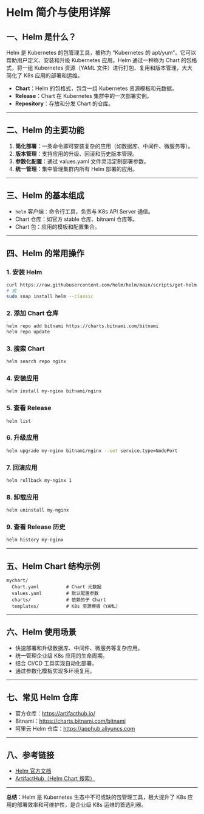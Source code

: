 # Helm 简介与使用详解

## 一、Helm 是什么？

Helm 是 Kubernetes 的包管理工具，被称为 “Kubernetes 的 apt/yum”。它可以帮助用户定义、安装和升级 Kubernetes 应用。Helm 通过一种称为 Chart 的包格式，将一组 Kubernetes 资源（YAML 文件）进行打包、复用和版本管理，大大简化了 K8s 应用的部署和运维。

- **Chart**：Helm 的包格式，包含一组 Kubernetes 资源模板和元数据。
- **Release**：Chart 在 Kubernetes 集群中的一次部署实例。
- **Repository**：存放和分发 Chart 的仓库。

---

## 二、Helm 的主要功能

1. **简化部署**：一条命令即可安装复杂的应用（如数据库、中间件、微服务等）。
2. **版本管理**：支持应用的升级、回滚和历史版本管理。
3. **参数化配置**：通过 values.yaml 文件灵活定制部署参数。
4. **统一管理**：集中管理集群内所有 Helm 部署的应用。

---

## 三、Helm 的基本组成

- `helm` 客户端：命令行工具，负责与 K8s API Server 通信。
- Chart 仓库：如官方 stable 仓库、bitnami 仓库等。
- Chart 包：应用的模板和配置集合。

---

## 四、Helm 的常用操作

### 1. 安装 Helm

```bash
curl https://raw.githubusercontent.com/helm/helm/main/scripts/get-helm-3 | bash
# 或
sudo snap install helm --classic
```

### 2. 添加 Chart 仓库

```bash
helm repo add bitnami https://charts.bitnami.com/bitnami
helm repo update
```

### 3. 搜索 Chart

```bash
helm search repo nginx
```

### 4. 安装应用

```bash
helm install my-nginx bitnami/nginx
```

### 5. 查看 Release

```bash
helm list
```

### 6. 升级应用

```bash
helm upgrade my-nginx bitnami/nginx --set service.type=NodePort
```

### 7. 回滚应用

```bash
helm rollback my-nginx 1
```

### 8. 卸载应用

```bash
helm uninstall my-nginx
```

### 9. 查看 Release 历史

```bash
helm history my-nginx
```

---

## 五、Helm Chart 结构示例

```
mychart/
  Chart.yaml          # Chart 元数据
  values.yaml         # 默认配置参数
  charts/             # 依赖的子 Chart
  templates/          # K8s 资源模板（YAML）
```

---

## 六、Helm 使用场景

- 快速部署和升级数据库、中间件、微服务等复杂应用。
- 统一管理企业级 K8s 应用的生命周期。
- 结合 CI/CD 工具实现自动化部署。
- 通过参数化模板实现多环境复用。

---

## 七、常见 Helm 仓库

- 官方仓库：https://artifacthub.io/
- Bitnami：https://charts.bitnami.com/bitnami
- 阿里云 Helm 仓库：https://apphub.aliyuncs.com

---

## 八、参考链接

- [Helm 官方文档](https://helm.sh/docs/)
- [ArtifactHub（Helm Chart 搜索）](https://artifacthub.io/)

---

**总结**：Helm 是 Kubernetes 生态中不可或缺的包管理工具，极大提升了 K8s 应用的部署效率和可维护性，是企业级 K8s 运维的首选利器。